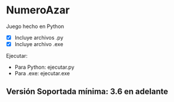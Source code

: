 # NumeroAzar
Juego hecho en Python
- [x] Incluye archivos .py
- [x] Incluye archivo .exe

Ejecutar:
- Para Python: ejecutar.py
- Para .exe: ejecutar.exe

## Versión Soportada mínima: 3.6 en adelante
